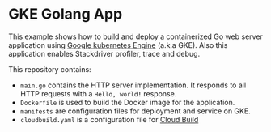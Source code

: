 # GKE Golang App

This example shows how to build and deploy a containerized Go web server
application using [Google kubernetes Engine](https://cloud.google.com/kubernetes-engine/) (a.k.a GKE).
Also this application enables Stackdriver profiler, trace and debug.

This repository contains:

- `main.go` contains the HTTP server implementation. It responds to all HTTP
  requests with a  `Hello, world!` response.
- `Dockerfile` is used to build the Docker image for the application.
- `manifests` are configuration files for deployment and service on GKE.
- `cloudbuild.yaml` is a configuration file for [Cloud Build](https://cloud.google.com/cloud-build/)